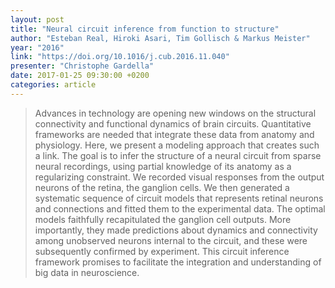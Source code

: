 ```yaml
---
layout: post
title: "Neural circuit inference from function to structure"
author: "Esteban Real, Hiroki Asari, Tim Gollisch & Markus Meister"
year: "2016"
link: "https://doi.org/10.1016/j.cub.2016.11.040"
presenter: "Christophe Gardella"
date: 2017-01-25 09:30:00 +0200
categories: article
---
```


> Advances in technology are opening new windows on the structural connectivity
> and functional dynamics of brain circuits. Quantitative frameworks are needed
> that integrate these data from anatomy and physiology. Here, we present a
> modeling approach that creates such a link. The goal is to infer the structure
> of a neural circuit from sparse neural recordings, using partial knowledge of
> its anatomy as a regularizing constraint. We recorded visual responses from
> the output neurons of the retina, the ganglion cells. We then generated a
> systematic sequence of circuit models that represents retinal neurons and
> connections and fitted them to the experimental data. The optimal models
> faithfully recapitulated the ganglion cell outputs. More importantly, they
> made predictions about dynamics and connectivity among unobserved neurons
> internal to the circuit, and these were subsequently confirmed by experiment.
> This circuit inference framework promises to facilitate the integration and
> understanding of big data in neuroscience.
